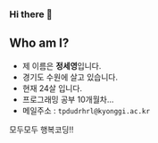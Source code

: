 ### Hi there 👋
## Who am I?
- 제 이름은 **정세영**입니다.
- 경기도 수원에 살고 있습니다.
- 현재 24살 입니다.
- 프로그래밍 공부 10개월차...
- 메일주소 : `tpdudrhrl@kyonggi.ac.kr`

모두모두 행복코딩!!

